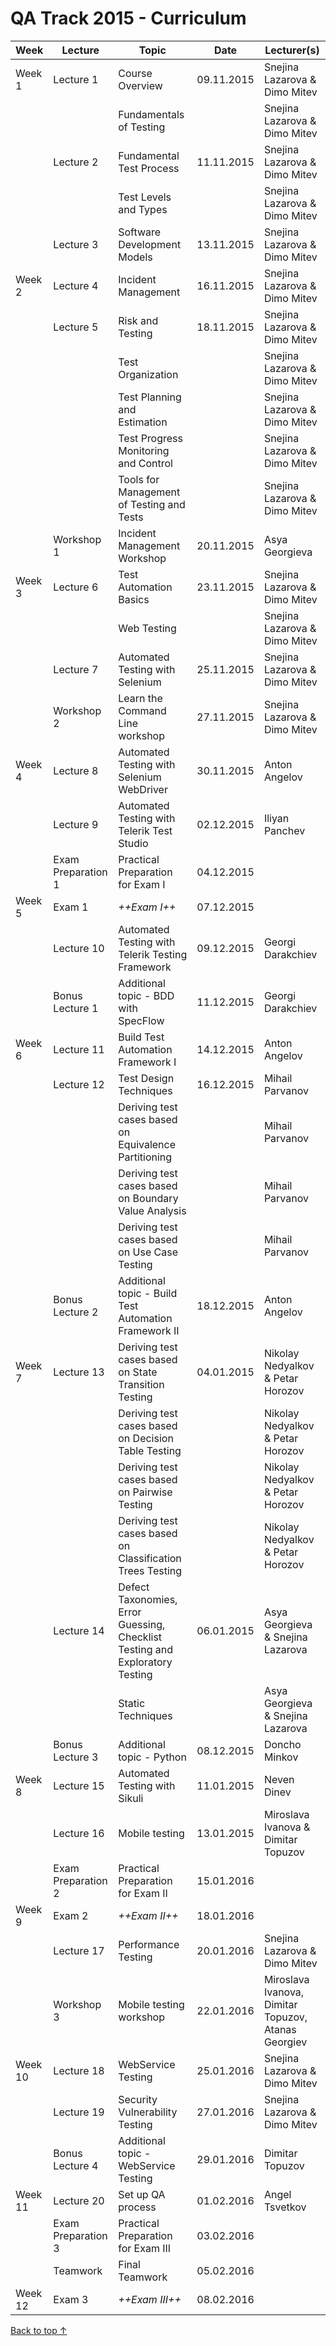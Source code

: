 # QA Track 2015 - Curriculum

| Week | Lecture | Topic | Date | Lecturer(s) |
|--------|--------|--------|--------|--------|
| Week 1 | Lecture 1 | Course Overview | 09.11.2015 | Snejina Lazarova & Dimo Mitev |
|        |           | Fundamentals of Testing |    | Snejina Lazarova & Dimo Mitev |
|        | Lecture 2 | Fundamental Test Process | 11.11.2015 | Snejina Lazarova & Dimo Mitev |
|        |           | Test Levels and Types |               | Snejina Lazarova & Dimo Mitev |
|        | Lecture 3 | Software Development Models | 13.11.2015 | Snejina Lazarova & Dimo Mitev |
| Week 2 | Lecture 4 | Incident Management | 16.11.2015 | Snejina Lazarova & Dimo Mitev |
|        | Lecture 5 | Risk and Testing | 18.11.2015 | Snejina Lazarova & Dimo Mitev |
|        |           | Test Organization || Snejina Lazarova & Dimo Mitev |
|        |           | Test Planning and Estimation || Snejina Lazarova & Dimo Mitev |
|        |           | Test Progress Monitoring and Control || Snejina Lazarova & Dimo Mitev |
|        |           | Tools for Management of Testing and Tests || Snejina Lazarova & Dimo Mitev|
|        | Workshop 1 | Incident Management Workshop | 20.11.2015 | Asya Georgieva |
| Week 3 | Lecture 6 | Test Automation Basics | 23.11.2015 | Snejina Lazarova & Dimo Mitev |
|        |           | Web Testing |                       | Snejina Lazarova & Dimo Mitev |
|        | Lecture 7 | Automated Testing with Selenium | 25.11.2015 | Snejina Lazarova & Dimo Mitev |
|        | Workshop 2 | Learn the Command Line workshop | 27.11.2015 | Snejina Lazarova & Dimo Mitev |
| Week 4 | Lecture 8 | Automated Testing with Selenium WebDriver | 30.11.2015 | Anton Angelov |
|        | Lecture 9 | Automated Testing with Telerik Test Studio | 02.12.2015 | Iliyan Panchev |
|        | Exam Preparation 1 | Practical Preparation for Exam I | 04.12.2015 ||
| Week 5 | Exam 1 | *++Exam I++* | 07.12.2015 ||
|        | Lecture 10 | Automated Testing with Telerik Testing Framework | 09.12.2015 | Georgi Darakchiev |
|        | Bonus Lecture 1 | Additional topic - BDD with SpecFlow | 11.12.2015 | Georgi Darakchiev |
| Week 6 | Lecture 11 | Build Test Automation Framework I | 14.12.2015 | Anton Angelov |
|        | Lecture 12 | Test Design Techniques | 16.12.2015 | Mihail Parvanov |
|        |            | Deriving test cases based on Equivalence Partitioning || Mihail Parvanov |
|        |            | Deriving test cases based on Boundary Value Analysis || Mihail Parvanov |
|        |            | Deriving test cases based on Use Case Testing || Mihail Parvanov |
|| Bonus Lecture 2 | Additional topic - Build Test Automation Framework II | 18.12.2015 | Anton Angelov |
| Week 7 | Lecture 13 | Deriving test cases based on State Transition Testing | 04.01.2015 | Nikolay Nedyalkov & Petar Horozov |
||| Deriving test cases based on Decision Table Testing || Nikolay Nedyalkov & Petar Horozov |
||| Deriving test cases based on Pairwise Testing || Nikolay Nedyalkov & Petar Horozov |
||| Deriving test cases based on Classification Trees Testing || Nikolay Nedyalkov & Petar Horozov |
|| Lecture 14 | Defect Taxonomies, Error Guessing, Checklist Testing and Exploratory Testing | 06.01.2015 | Asya Georgieva & Snejina Lazarova |
||| Static Techniques || Asya Georgieva & Snejina Lazarova |
|| Bonus Lecture 3 | Additional topic - Python | 08.12.2015 | Doncho Minkov |
| Week 8 | Lecture 15 | Automated Testing with Sikuli | 11.01.2015 | Neven Dinev |
|        | Lecture 16 | Mobile testing  | 13.01.2015 | Miroslava Ivanova & Dimitar Topuzov |
|        | Exam Preparation 2 | Practical Preparation for Exam II | 15.01.2016 ||
| Week 9 | Exam 2 | *++Exam II++* | 18.01.2016 ||
|        | Lecture 17 | Performance Testing | 20.01.2016 | Snejina Lazarova & Dimo Mitev |
|        | Workshop 3 | Mobile testing workshop	 | 22.01.2016 | Miroslava Ivanova, Dimitar Topuzov, Atanas Georgiev |
| Week 10 | Lecture 18 | WebService Testing | 25.01.2016 | Snejina Lazarova & Dimo Mitev |
|         | Lecture 19 | Security Vulnerability Testing | 27.01.2016 | Snejina Lazarova & Dimo Mitev |
|| Bonus Lecture 4 | Additional topic - WebService Testing | 29.01.2016 | Dimitar Topuzov |
| Week 11	 | Lecture 20 | Set up QA process | 01.02.2016 | Angel Tsvetkov |
|        | Exam Preparation 3 | Practical Preparation for Exam III | 03.02.2016 ||
|        | Teamwork | Final Teamwork | 05.02.2016 ||
| Week 12 | Exam 3 | *++Exam III++* | 08.02.2016 ||

[Back to top &#8593;](#qa-track-2015-curriculum)